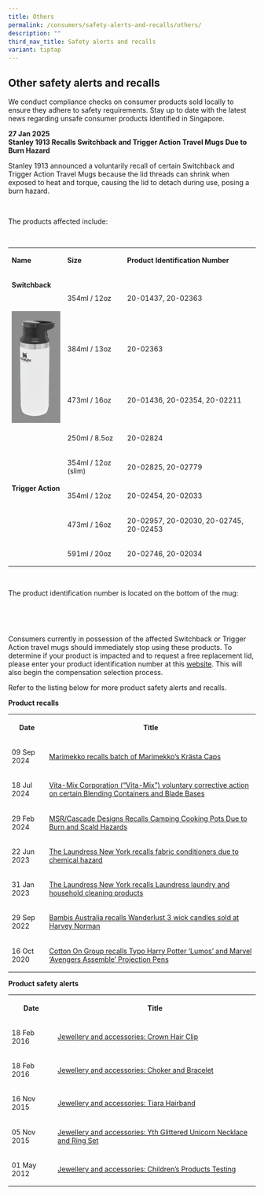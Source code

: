 ```yaml
---
title: Others
permalink: /consumers/safety-alerts-and-recalls/others/
description: ""
third_nav_title: Safety alerts and recalls
variant: tiptap
---
```

<h2>Other safety alerts and recalls</h2>
<p>We conduct compliance checks on consumer products sold locally to ensure
they adhere to safety requirements. Stay up to date with the latest news
regarding unsafe consumer products identified in Singapore.</p>
<p><strong>27 Jan 2025<br>Stanley 1913 Recalls Switchback and Trigger Action Travel Mugs Due to Burn Hazard</strong>
<br>
</p>
<p>Stanley 1913 announced a voluntarily recall of certain Switchback and
Trigger Action Travel Mugs because the lid threads can shrink when exposed
to heat and torque, causing the lid to detach during use, posing a burn
hazard.</p>
<p><strong>&nbsp;</strong>
</p>
<p>The products affected include:</p>
<p>&nbsp;</p>
<table style="minWidth: 75px">
<colgroup>
<col>
<col>
<col>
</colgroup>
<tbody>
<tr>
<td rowspan="1" colspan="1">
<p><strong>Name</strong>
</p>
</td>
<td rowspan="1" colspan="1">
<p><strong>Size</strong>
</p>
</td>
<td rowspan="1" colspan="1">
<p><strong>Product Identification Number</strong>
</p>
</td>
</tr>
<tr>
<td rowspan="3" colspan="1">
<p><strong>Switchback</strong>
</p>
<p>&nbsp;</p>
<div class="isomer-image-wrapper">
<img style="width: 100%" height="auto" width="100%" alt="" src="/images/product-safety-alerts-and-recalls/others/Switchback.png">
</div>
</td>
<td rowspan="1" colspan="1">
<p>354ml / 12oz</p>
</td>
<td rowspan="1" colspan="1">
<p>20-01437, 20-02363</p>
</td>
</tr>
<tr>
<td rowspan="1" colspan="1">
<p>384ml / 13oz</p>
</td>
<td rowspan="1" colspan="1">
<p>20-02363</p>
</td>
</tr>
<tr>
<td rowspan="1" colspan="1">
<p>473ml / 16oz</p>
</td>
<td rowspan="1" colspan="1">
<p>20-01436, 20-02354, 20-02211</p>
</td>
</tr>
<tr>
<td rowspan="5" colspan="1">
<p><strong>Trigger Action</strong>
</p>
<p><strong>&nbsp;</strong>
</p>
</td>
<td rowspan="1" colspan="1">
<p>250ml / 8.5oz</p>
</td>
<td rowspan="1" colspan="1">
<p>20-02824</p>
</td>
</tr>
<tr>
<td rowspan="1" colspan="1">
<p>354ml / 12oz (slim)</p>
</td>
<td rowspan="1" colspan="1">
<p>20-02825, 20-02779</p>
</td>
</tr>
<tr>
<td rowspan="1" colspan="1">
<p>354ml / 12oz</p>
</td>
<td rowspan="1" colspan="1">
<p>20-02454, 20-02033</p>
</td>
</tr>
<tr>
<td rowspan="1" colspan="1">
<p>473ml / 16oz</p>
</td>
<td rowspan="1" colspan="1">
<p>20-02957, 20-02030, 20-02745, 20-02453</p>
</td>
</tr>
<tr>
<td rowspan="1" colspan="1">
<p>591ml / 20oz</p>
</td>
<td rowspan="1" colspan="1">
<p>20-02746, 20-02034</p>
</td>
</tr>
</tbody>
</table>
<p><strong>&nbsp;</strong>
</p>
<p>The product identification number is located on the bottom of the mug:</p>
<p>&nbsp;</p>
<p></p>
<p>&nbsp;</p>
<p>Consumers currently in possession of the affected Switchback or Trigger
Action travel mugs should immediately stop using these products. To determine
if your product is impacted and to request a free replacement lid, please
enter your product identification number at this <a href="https://stanley1913tmrecallint.expertinquiry.com/?lang=en" rel="noopener noreferrer nofollow" target="_blank">website</a>.
This will also begin the compensation selection process.&nbsp;</p>
<p></p>
<p>Refer to the listing below for more product safety alerts and recalls.</p>
<p><strong>Product recalls</strong>
</p>
<table style="minWidth: 50px">
<colgroup>
<col>
<col>
</colgroup>
<tbody>
<tr>
<th rowspan="1" colspan="1">
<p>Date</p>
</th>
<th rowspan="1" colspan="1">
<p>Title</p>
</th>
</tr>
<tr>
<td rowspan="1" colspan="1">
<p>09 Sep 2024</p>
</td>
<td rowspan="1" colspan="1">
<p><a href="/files/product-safety-alerts-and-recalls/others/others-recall-2024-09-09-marimekko.pdf" rel="noopener nofollow" target="_blank">Marimekko recalls batch of Marimekko’s Krästa Caps</a>
</p>
</td>
</tr>
<tr>
<td rowspan="1" colspan="1">
<p>18 Jul 2024</p>
</td>
<td rowspan="1" colspan="1">
<p><a href="/files/product-safety-alerts-and-recalls/others/others-recall-2024-07-18-vitamix-blender.pdf" rel="noopener nofollow" target="_blank">Vita-Mix Corporation (“Vita-Mix”) voluntary corrective action on certain Blending Containers and Blade Bases</a>
</p>
</td>
</tr>
<tr>
<td rowspan="1" colspan="1">
<p>29 Feb 2024</p>
</td>
<td rowspan="1" colspan="1">
<p><a href="/files/product-safety-alerts-and-recalls/others/others_recall_2024_02_29_msr_camping_pot.pdf" rel="noopener nofollow" target="_blank">MSR/Cascade Designs Recalls Camping Cooking Pots Due to Burn and Scald Hazards</a>
</p>
</td>
</tr>
<tr>
<td rowspan="1" colspan="1">
<p>22 Jun 2023</p>
</td>
<td rowspan="1" colspan="1">
<p><a href="/files/product-safety-alerts-and-recalls/others/others-recall-2023-06-22-thelaundress_fabricconditioner.pdf" rel="noopener nofollow" target="_blank">The Laundress New York recalls fabric conditioners due to chemical hazard</a>
</p>
</td>
</tr>
<tr>
<td rowspan="1" colspan="1">
<p>31 Jan 2023</p>
</td>
<td rowspan="1" colspan="1">
<p><a href="/files/product-safety-alerts-and-recalls/others/others-recall-2023-01-31-the-laundress.pdf" rel="noopener nofollow" target="_blank">The Laundress New York recalls Laundress laundry and household cleaning products</a>
</p>
</td>
</tr>
<tr>
<td rowspan="1" colspan="1">
<p>29 Sep 2022</p>
</td>
<td rowspan="1" colspan="1">
<p><a href="/files/product-safety-alerts-and-recalls/others/others-recall-2022-09-29-bambis-australia-recalls-wanderlust-3-wick-candles.pdf" rel="noopener nofollow" target="_blank">Bambis Australia recalls Wanderlust 3 wick candles sold at Harvey Norman</a>
</p>
</td>
</tr>
<tr>
<td rowspan="1" colspan="1">
<p>16 Oct 2020</p>
</td>
<td rowspan="1" colspan="1">
<p><a href="/files/product-safety-alerts-and-recalls/others/others-recall-2020-10-16-cotton-on-group-recalls-typo-harry-potter-projection-pens.pdf" rel="noopener nofollow" target="_blank">Cotton On Group recalls Typo Harry Potter ‘Lumos’ and Marvel ‘Avengers Assemble’ Projection Pens</a>
</p>
</td>
</tr>
</tbody>
</table>
<p><strong>Product safety alerts</strong>
</p>
<table style="minWidth: 50px">
<colgroup>
<col>
<col>
</colgroup>
<tbody>
<tr>
<th rowspan="1" colspan="1">
<p>Date</p>
</th>
<th rowspan="1" colspan="1">
<p>Title</p>
</th>
</tr>
<tr>
<td rowspan="1" colspan="1">
<p>18 Feb 2016</p>
</td>
<td rowspan="1" colspan="1">
<p><a href="/files/product-safety-alerts-and-recalls/children-products/children-products-alert-2016-02-18-crown-hair-clip.pdf" rel="noopener noreferrer nofollow" target="_blank">Jewellery and accessories: Crown Hair Clip</a>
</p>
</td>
</tr>
<tr>
<td rowspan="1" colspan="1">
<p>18 Feb 2016</p>
</td>
<td rowspan="1" colspan="1">
<p><a href="/files/product-safety-alerts-and-recalls/children-products/children-products-alert-2016-02-18-choker-and-bracelet.pdf" rel="noopener noreferrer nofollow" target="_blank">Jewellery and accessories: Choker and Bracelet</a>
</p>
</td>
</tr>
<tr>
<td rowspan="1" colspan="1">
<p>16 Nov 2015</p>
</td>
<td rowspan="1" colspan="1">
<p><a href="/files/product-safety-alerts-and-recalls/children-products/children-products-alert-2015-11-16-tiara-hairband.pdf" rel="noopener noreferrer nofollow" target="_blank">Jewellery and accessories: Tiara Hairband</a>
</p>
</td>
</tr>
<tr>
<td rowspan="1" colspan="1">
<p>05 Nov 2015</p>
</td>
<td rowspan="1" colspan="1">
<p><a href="/files/product-safety-alerts-and-recalls/children-products/children-products-alert-2015-11-05-yth-glittered-unicorn-necklace-and-ring-set.pdf" rel="noopener noreferrer nofollow" target="_blank">Jewellery and accessories: Yth Glittered Unicorn Necklace and Ring Set</a>
</p>
</td>
</tr>
<tr>
<td rowspan="1" colspan="1">
<p>01 May 2012</p>
</td>
<td rowspan="1" colspan="1">
<p><a href="/files/product-safety-alerts-and-recalls/children-products/children-products-alert-2012-05-01-children-products-testing.pdf" rel="noopener noreferrer nofollow" target="_blank">Jewellery and accessories: Children’s Products Testing</a>
</p>
</td>
</tr>
</tbody>
</table>
<p></p>